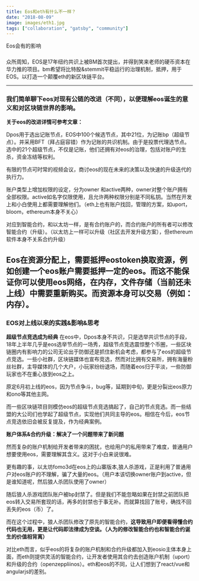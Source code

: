 ```yaml
---
title: Eos和eth有什么不一样？
date: "2018-08-09"
image: images/eth1.jpg
tags: ["collaboration", "gatsby", "community"]
---
```


Eos会有的影响

### 
众所周知，EOS是17年纽约共识上被BM首次提出，并得到笑来老师的硬币资本在华力推的项目。bm希望将比特股&stemmit平稳运行的治理机制，抵押，用于EOS。以打造一个颠覆eth的新区块链平台。

---- 
### 我们简单聊下eos对现有公链的改进（不同），以便理解eos诞生的意义和对区块链世界的影响。

**关于eos的改进详情可参考文章：** [](https://ethluz.github.io/blog/2018-09-06-eos/influence/ "eth对比eos之异同")

Dpos用于选出记账节点，EOS中100个候选节点，其中21位，为记账bp（超级节点）。并采用BFT（拜占庭容错）作为记账的共识机制。由于是投票代理选节点。选中的21个超级节点，不仅是记账，他们还拥有对eos的治理，包括对账户的生杀，资金冻结等权利。

有限的节点可时常的视频会议，商讨eos的现在未来的决策以及快速的升级迭代的执行力。

账户类型上增加权限的设定，分为owner 和active两种，owner对整个账户拥有全部权限。active如名字仅限使用，且允许两种权限分别是不同私钥。当然在开发上和小白使用上都需要理解他们。（eth上也有账户找回，管理的方案，如uport，bloom，ethereum本身不关心）

对应到智能合约，和以太坊一样，是有合约账户的，而合约账户的所有者可以修改智能合约（升级）。（以太坊上一样可以升级（社区去开发升级方案），但ethereum软件本身不关系合约升级）


Eos在资源分配上，需要抵押eostoken换取资源，例如创建一个eos账户需要抵押一定的eos。而这不能保证你可以使用eos网络，在内存，文件存储（当前还未上线）中需要重新购买。而资源本身可以交易（例如：内存）。
---- 
### EOS对上线以来的实践&影响&思考

**超级节点竞选成为经典**
在eos中，Dpos本身不共识，只是选举共识节点的手段，18年上半年几乎是eos选举节点的一场秀，超级节点竞选震惊整个币圈，一些区块链圈内有影响力的公司无论出于防御还是抓住新机会考虑，都参与了eos的超级节点竞选。一些小社群，区块链媒体也宣布竞选，然而对比拥有交易所，拥有海量粉丝社群，主导媒体的几个大户，小玩家纷纷退场，而随着eos归于平淡，一些防御玩家也不在重心放到eos之上。

原定6月初上线的eos，因为节点争斗，bug等，延期到中旬，更是分裂出eos原力和ono等其他主网。

而一些区块链项目则模仿eos的超级节点竞选搞起了，自己的节点竞选。而一些结盟的大公司们也学起了超级节点，实现他们共同主导的eos。相信在今后，eos节点竞选依旧会被反复提及，作为经典案例。


**账户体系&合约升级：解决了一个问题带来了新问题**

然而复杂的账户机制给开发者带来的困扰，也给用户的私用带来了难度，普通用户想要使用eos，需要理解其含义。这对于小白来说很难。

更有趣的事，以太坊fomo3d在eos上的山寨版本,狼人杀游戏，正是利用了普通用户对eos账户的不理解，骗了大量的eos。（用户本该切换owner账户到active，但是谁知道呢，然后狼人杀团队使用了owner）


随后狼人杀游戏团队账户被bp封禁了。但是我们不能忽略如果在封禁之前团队把eos转入交易所套现的话，再多的封禁也于事无补。而就算找回了账号，确找不回丢失的eos（币）了。


而在这个过程中，狼人杀团队修改了原先的智能合约，**这导致用户即便看得懂合约代码也无用，更是让代码即法律成为空谈。（人为的修改智能合约也和智能合约诞生的价值相背离）**

对比eth而言，似乎eos的将复杂的账户机制和合约升级都加入到eosio主体本身上面，而eth则提供灵活的智能合约，让开发者使用其合约去创造账户机制（uport）和升级的合约（openzeppliinos）。eth和eos的不同，让人们想到了react/vue和angularjs的差别。






